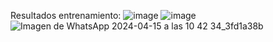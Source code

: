 Resultados entrenamiento: 
![image](https://github.com/mafedelahoz/ProyectoIA/assets/110876345/fff2d159-52aa-464b-9070-56feae0aa789)
![image](https://github.com/mafedelahoz/ProyectoIA/assets/110876345/4e8b0f16-8b34-41ed-acaa-53b418dad7b6)
![Imagen de WhatsApp 2024-04-15 a las 10 42 34_3fd1a38b](https://github.com/mafedelahoz/ProyectoIA/assets/110876345/bec7cc14-becd-423d-a81b-33e0248cb2eb)

